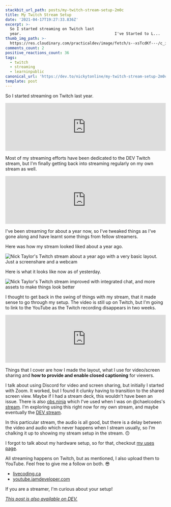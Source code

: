 ```yaml
---
stackbit_url_path: posts/my-twitch-stream-setup-2m0c
title: My Twitch Stream Setup
date: '2021-04-17T19:27:33.836Z'
excerpt: >-
  So I started streaming on Twitch last
  year.                                         I've Started to L...
thumb_img_path: >-
  https://res.cloudinary.com/practicaldev/image/fetch/s--xsTcdKf---/c_imagga_scale,f_auto,fl_progressive,h_420,q_auto,w_1000/https://dev-to-uploads.s3.amazonaws.com/uploads/articles/7lzygyai23v4nhw3bl81.jpeg
comments_count: 2
positive_reactions_count: 36
tags:
  - twitch
  - streaming
  - learninpublic
canonical_url: 'https://dev.to/nickytonline/my-twitch-stream-setup-2m0c'
template: post
---
```

So I started streaming on Twitch last year.


<iframe class="liquidTag" src="https://dev.to/embed/link?args=https%3A%2F%2Fdev.to%2Fnickytonline%2Fi-ve-started-to-live-code-on-twitch-for-dev-13cn" style="border: 0; width: 100%;"></iframe>


Most of my streaming efforts have been dedicated to the DEV Twitch stream, but I'm finally getting back into streaming regularly on my own stream as well.


<iframe class="liquidTag" src="https://dev.to/embed/link?args=https%3A%2F%2Fdev.to%2Fdevteam%2Flet-s-pair-during-a-live-coding-session-8he" style="border: 0; width: 100%;"></iframe>


I've been streaming for about a year now, so I've tweaked things as I've gone along and have learnt some things from fellow streamers.

Here was how my stream looked liked about a year ago.

![Nick Taylor's Twitch stream about a year ago with a very basic layout. Just a screenshare and a webcam](https://dev-to-uploads.s3.amazonaws.com/uploads/articles/nzgad8wb78yytjs0de3n.png)

Here is what it looks like now as of yesterday. 

![Nick Taylor's Twitch stream improved with integrated chat, and more assets to make things look better](https://dev-to-uploads.s3.amazonaws.com/uploads/articles/56s9mufap1oia35udov1.png)

I thought to get back in the swing of things with my stream, that it made sense to go through my setup. The video is still up on Twitch, but I'm going to link to the YouTube as the Twitch recording disappears in two weeks.


<iframe class="liquidTag" src="https://dev.to/embed/youtube?args=H7HGYV2dT-w" style="border: 0; width: 100%;"></iframe>


Things that I cover are how I made the layout, what I use for video/screen sharing and **how to provide and enable closed captioning** for viewers.

I talk about using Discord for video and screen sharing, but initially I started with Zoom. It worked, but I found it clunky having to transition to the shared screen view. Maybe if I had a stream deck, this wouldn't have been an issue. There is also [obs.ninja](https://obs.ninja) which I've used when I was on @chaelcodes's [stream](https://www.twitch.tv/chaelcodes). I'm exploring using this right now for my own stream, and maybe eventually the [DEV stream](https://www.twitch.tv/thepracticaldev).

In this particular stream, the audio is all good, but there is a delay between the video and audio which never happens when I stream usually, so I'm chalking it up to showing my stream setup in the stream. 🙃

I forgot to talk about my hardware setup, so for that, checkout [my uses page](https://iamdeveloper.com/uses).

All streaming happens on Twitch, but as mentioned, I also upload them to YouTube. Feel free to give me a follow on both. 😎

* [livecoding.ca](https://livecoding.ca)
* [youtube.iamdeveloper.com](https://youtube.iamdeveloper.com)

If you are a streamer, I'm curious about your setup!

*[This post is also available on DEV.](https://dev.to/nickytonline/my-twitch-stream-setup-2m0c)*


<script>
const parent = document.getElementsByTagName('head')[0];
const script = document.createElement('script');
script.type = 'text/javascript';
script.src = 'https://cdnjs.cloudflare.com/ajax/libs/iframe-resizer/4.1.1/iframeResizer.min.js';
script.charset = 'utf-8';
script.onload = function() {
    window.iFrameResize({}, '.liquidTag');
};
parent.appendChild(script);
</script>    
